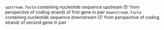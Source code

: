 

`upstream.fasta` containing nucleotide sequence upstream (5' from perspective of coding strand) of first gene in pair
`downstream.fasta` containing nucleotide sequence downstream (3' from perspective of coding strand) of second gene in pair